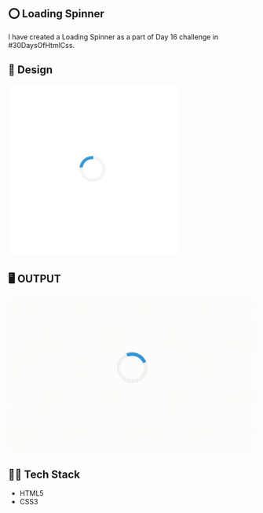 ## ⭕ Loading Spinner
I have created a Loading Spinner as a part of Day 16 challenge in #30DaysOfHtmlCss.

## 🎨 Design
![Design](design.gif)

## 🖥️ OUTPUT
![OUTPUT](output.gif)

## 👩‍💻 Tech Stack
- HTML5
- CSS3
